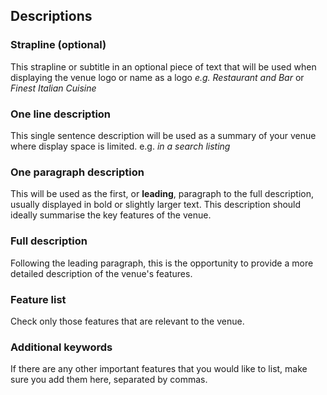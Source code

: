 ## Descriptions

### Strapline (optional)

This strapline or subtitle in an optional piece of text that will be used when displaying the venue logo or 
name as a logo *e.g. Restaurant and Bar* or *Finest Italian Cuisine*

### One line description

This single sentence description will be used as a summary of your venue where display space is limited. 
e.g. *in a search listing*

### One paragraph description

This will be used as the first, or **leading**, paragraph to the full description, usually displayed in bold or 
slightly larger text. This description should ideally summarise the key features of the venue.


### Full description

Following the leading paragraph, this is the opportunity to provide a more detailed description of the venue's 
features. 

### Feature list

Check only those features that are relevant to the venue.

### Additional keywords

If there are any other important features that you would like to list, make sure you add them here, separated by commas.

 

  
  


